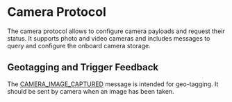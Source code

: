 # Camera Protocol

The camera protocol allows to configure camera payloads and request their status. It supports photo and video cameras and includes messages to query and configure the onboard camera storage.



## Geotagging and Trigger Feedback

The [CAMERA\_IMAGE\_CAPTURED](http://mavlink.org/messages/common#CAMERA_IMAGE_CAPTURED) message is intended for geo-tagging. It should be sent by camera when an image has been taken.

